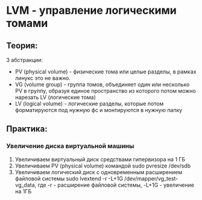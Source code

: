 # LVM - управление логическими томами

## Теория:

3 абстракции:
- PV (physical volume) - физические тома или целые разделы, в рамках линукс это не важно.
- VG (volume group) - группа томов, объединяет один или несколько PV в группу, образуя единое пространство из которого потом можно нарезать LV (логические тома)
- LV (logical volume) - логические разделы, которые потом форматируются под нужную фс и монтируются в нужную папку

## Практика:

###  Увеличение диска виртуальной машины
1. Увеличиваем виртуальный диск средствами гипервизора на 1 ГБ
2. Увеличиваем PV (physical volume) командой sudo pvresize /dev/sdb
3. Увеличиваем логический диск с одновременным расширением файловой системы
sudo lvextend -r -L+1G /dev/mapper/vg_test-vg_data, где -r - расширение файловой системы, -L+1G - увеличение на 1ГБ

